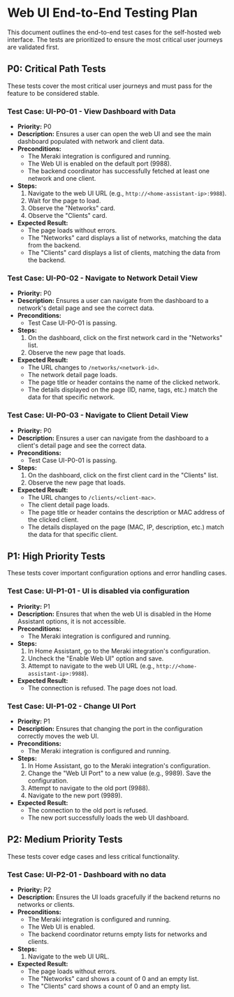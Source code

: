 # Web UI End-to-End Testing Plan

This document outlines the end-to-end test cases for the self-hosted web interface. The tests are prioritized to ensure the most critical user journeys are validated first.

## P0: Critical Path Tests

These tests cover the most critical user journeys and must pass for the feature to be considered stable.

### Test Case: UI-P0-01 - View Dashboard with Data
*   **Priority:** P0
*   **Description:** Ensures a user can open the web UI and see the main dashboard populated with network and client data.
*   **Preconditions:**
    *   The Meraki integration is configured and running.
    *   The Web UI is enabled on the default port (9988).
    *   The backend coordinator has successfully fetched at least one network and one client.
*   **Steps:**
    1.  Navigate to the web UI URL (e.g., `http://<home-assistant-ip>:9988`).
    2.  Wait for the page to load.
    3.  Observe the "Networks" card.
    4.  Observe the "Clients" card.
*   **Expected Result:**
    *   The page loads without errors.
    *   The "Networks" card displays a list of networks, matching the data from the backend.
    *   The "Clients" card displays a list of clients, matching the data from the backend.

### Test Case: UI-P0-02 - Navigate to Network Detail View
*   **Priority:** P0
*   **Description:** Ensures a user can navigate from the dashboard to a network's detail page and see the correct data.
*   **Preconditions:**
    *   Test Case UI-P0-01 is passing.
*   **Steps:**
    1.  On the dashboard, click on the first network card in the "Networks" list.
    2.  Observe the new page that loads.
*   **Expected Result:**
    *   The URL changes to `/networks/<network-id>`.
    *   The network detail page loads.
    *   The page title or header contains the name of the clicked network.
    *   The details displayed on the page (ID, name, tags, etc.) match the data for that specific network.

### Test Case: UI-P0-03 - Navigate to Client Detail View
*   **Priority:** P0
*   **Description:** Ensures a user can navigate from the dashboard to a client's detail page and see the correct data.
*   **Preconditions:**
    *   Test Case UI-P0-01 is passing.
*   **Steps:**
    1.  On the dashboard, click on the first client card in the "Clients" list.
    2.  Observe the new page that loads.
*   **Expected Result:**
    *   The URL changes to `/clients/<client-mac>`.
    *   The client detail page loads.
    *   The page title or header contains the description or MAC address of the clicked client.
    *   The details displayed on the page (MAC, IP, description, etc.) match the data for that specific client.

## P1: High Priority Tests

These tests cover important configuration options and error handling cases.

### Test Case: UI-P1-01 - UI is disabled via configuration
*   **Priority:** P1
*   **Description:** Ensures that when the web UI is disabled in the Home Assistant options, it is not accessible.
*   **Preconditions:**
    *   The Meraki integration is configured and running.
*   **Steps:**
    1.  In Home Assistant, go to the Meraki integration's configuration.
    2.  Uncheck the "Enable Web UI" option and save.
    3.  Attempt to navigate to the web UI URL (e.g., `http://<home-assistant-ip>:9988`).
*   **Expected Result:**
    *   The connection is refused. The page does not load.

### Test Case: UI-P1-02 - Change UI Port
*   **Priority:** P1
*   **Description:** Ensures that changing the port in the configuration correctly moves the web UI.
*   **Preconditions:**
    *   The Meraki integration is configured and running.
*   **Steps:**
    1.  In Home Assistant, go to the Meraki integration's configuration.
    2.  Change the "Web UI Port" to a new value (e.g., 9989). Save the configuration.
    3.  Attempt to navigate to the old port (9988).
    4.  Navigate to the new port (9989).
*   **Expected Result:**
    *   The connection to the old port is refused.
    *   The new port successfully loads the web UI dashboard.

## P2: Medium Priority Tests

These tests cover edge cases and less critical functionality.

### Test Case: UI-P2-01 - Dashboard with no data
*   **Priority:** P2
*   **Description:** Ensures the UI loads gracefully if the backend returns no networks or clients.
*   **Preconditions:**
    *   The Meraki integration is configured and running.
    *   The Web UI is enabled.
    *   The backend coordinator returns empty lists for networks and clients.
*   **Steps:**
    1.  Navigate to the web UI URL.
*   **Expected Result:**
    *   The page loads without errors.
    *   The "Networks" card shows a count of 0 and an empty list.
    *   The "Clients" card shows a count of 0 and an empty list.
